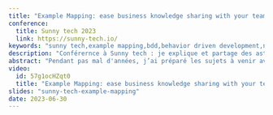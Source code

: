 ```yaml
---
title: "Example Mapping: ease business knowledge sharing with your team"
conference:
  title: Sunny tech 2023
  link: https://sunny-tech.io/
keywords: "sunny tech,example mapping,bdd,behavior driven development,no estimate,team collaboration,sticky note,small story,domain problem"
description: "Conférernce à Sunny tech : je explique et partage des astuces sur la manière de mener un example mapping. L'example mapping est un bon moyen d'aligner la compréhension de l'équipe sur les problèmes de domaine et d'aider votre équipe à mieux collaborer. Enfin, il facilite le raffinement de vos histoires et l'amélioration de la priorisation de votre backlog."
abstract: "Pendant pas mal d'années, j’ai préparé les sujets à venir avec de longs et ennuyeux groomings. Il était très compliqué de rester concentré jusqu’à la fin. Une réunion trop longue ne favorise pas le partage et l’alignement des équipes sur ce qui est attendu. N’oublions pas que c’est l’incompréhension des développeurs qui part en production comme le disait Alberto Brandolini. Durant cette présentation, je vais vous parler d’un atelier appelé 'Example Mapping'. Cet atelier vous permettra facilement de communiquer les besoins et de construire votre backlog en équipe. "
video:
  id: 57g1ocHZqt0
  title: "Example Mapping: ease business knowledge sharing with your team"
slides: "sunny-tech-example-mapping"
date: 2023-06-30
---
```

